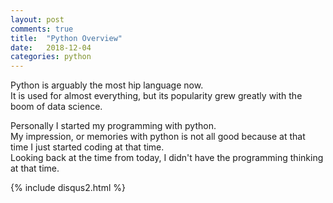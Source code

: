 ```yaml
---
layout: post
comments: true
title:  "Python Overview"
date:   2018-12-04
categories: python
---
```


Python is arguably the most hip language now.<br>
It is used for almost everything, but its popularity grew 
greatly with the boom of data science.<br>

Personally I started my programming with python.<br>
My impression, or memories with python is not all good 
because at that time I just started coding at that time.<br>
Looking back at the time from today, I didn't have the programming thinking at that time.<br>




{% include disqus2.html %}
